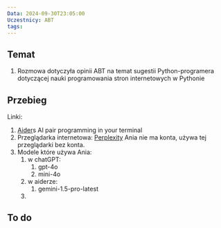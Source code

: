 ```yaml
---
Data: 2024-09-30T23:05:00
Uczestnicy: ABT
tags:
---
```

## Temat
1. Rozmowa dotyczyła opinii ABT na temat sugestii Python-programera dotyczącej nauki programowania stron internetowych w Pythonie

## Przebieg
Linki:
1. [Aider](https://aider.chat)s AI pair programming in your terminal
2. Przeglądarka internetowa: [Perplexity](https://www.perplexity.ai) Ania nie ma konta, używa tej przeglądarki bez konta.
3. Modele które używa Ania:
	1. w chatGPT:
		1. gpt-4o
		2. mini-4o
	2. w aiderze:
		1. gemini-1.5-pro-latest
	3. 


## To do